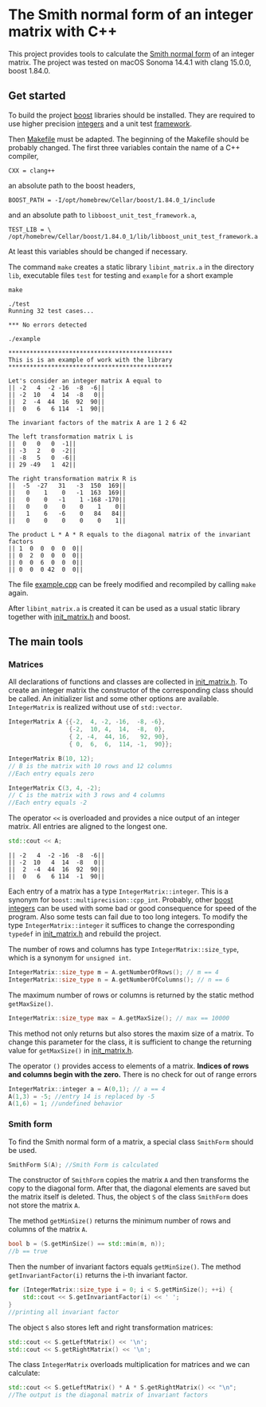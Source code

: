 # The Smith normal form of an integer matrix with C++

This project provides tools to calculate the [Smith normal form](https://en.wikipedia.org/wiki/Smith_normal_form) of an integer matrix. The project was tested on macOS Sonoma 14.4.1 with clang 15.0.0, boost 1.84.0.

## Get started

To build the project [boost](https://www.boost.org) libraries should be installed. They are required to use higher precision [integers](https://www.boost.org/doc/libs/1_84_0/libs/multiprecision/doc/html/boost_multiprecision/tut/ints/cpp_int.html) and a unit test [framework](https://www.boost.org/doc/libs/1_34_1/libs/test/doc/index.html). 

Then [Makefile](Makefile) must be adapted. The beginning of the Makefile should be probably changed. The first three variables contain the name of a C++ compiler,

```
CXX = clang++
```

an absolute path to the boost headers,

```
BOOST_PATH = -I/opt/homebrew/Cellar/boost/1.84.0_1/include
```

and an absolute path to `libboost_unit_test_framework.a`,

```
TEST_LIB = \
/opt/homebrew/Cellar/boost/1.84.0_1/lib/libboost_unit_test_framework.a
```


At least this variables should be changed if necessary.

The command `make` creates a static library `libint_matrix.a` in the directory `lib`, executable files `test` for testing and `example` for a short example

```
make
```

```
./test
Running 32 test cases...

*** No errors detected

```


```
./example

**********************************************
This is is an example of work with the library
**********************************************

Let's consider an integer matrix A equal to 
|| -2   4  -2 -16  -8  -6||
|| -2  10   4  14  -8   0||
||  2  -4  44  16  92  90||
||  0   6   6 114  -1  90||

The invariant factors of the matrix A are 1 2 6 42 

The left transformation matrix L is 
||  0   0   0  -1||
|| -3   2   0  -2||
|| -8   5   0  -6||
|| 29 -49   1  42||

The right transformation matrix R is 
||  -5  -27   31   -3  150  169||
||   0    1    0   -1  163  169||
||   0    0   -1    1 -168 -170||
||   0    0    0    0    1    0||
||   1    6   -6    0   84   84||
||   0    0    0    0    0    1||

The product L * A * R equals to the diagonal matrix of the invariant factors
|| 1  0  0  0  0  0||
|| 0  2  0  0  0  0||
|| 0  0  6  0  0  0||
|| 0  0  0 42  0  0||

```

The file [example.cpp](src/example.cpp) can be freely modified and recompiled by calling `make` again.

After `libint_matrix.a` is created it can be used as a usual static library together with [init_matrix.h](include/int_matrix.h) and boost.

## The main tools

### Matrices

All declarations of functions and classes are collected in [init_matrix.h](include/int_matrix.h). To create an integer matrix the constructor of the corresponding class should be called. An initializer list and some other options are available. `IntegerMatrix` is realized without use of `std::vector`.

```C++
IntegerMatrix A {{-2,  4, -2, -16,  -8, -6},
                 {-2,  10, 4,  14,  -8,  0},
                 { 2, -4,  44, 16,   92, 90},
                 { 0,  6,  6,  114, -1,  90}};

IntegerMatrix B(10, 12); 
// B is the matrix with 10 rows and 12 columns
//Each entry equals zero

IntegerMatrix C(3, 4, -2);
// C is the matrix with 3 rows and 4 columns
//Each entry equals -2 
```
The operator `<<` is overloaded and provides a nice output of an integer matrix. All entries are aligned to the longest one.

```C++
std::cout << A;
```

```
|| -2   4  -2 -16  -8  -6||
|| -2  10   4  14  -8   0||
||  2  -4  44  16  92  90||
||  0   6   6 114  -1  90||
```


 Each entry of a matrix has a type `IntegerMatrix::integer`. This is a synonym for `boost::multiprecision::cpp_int`. Probably, other [boost integers](https://www.boost.org/doc/libs/1_84_0/libs/multiprecision/doc/html/boost_multiprecision/tut/ints/cpp_int.html) can be used with some bad or good consequence for speed of the program. Also some tests can fail due to too long integers. To modify the type  `IntegerMatrix::integer` it suffices to change the corresponding `typedef` in [init_matrix.h](include/int_matrix.h) and rebuild the project.


The number of rows and columns has type `IntegerMatrix::size_type`, which is a synonym for `unsigned int`.


```C++
IntegerMatrix::size_type m = A.getNumberOfRows(); // m == 4
IntegerMatrix::size_type n = A.getNumberOfColumns(); // n == 6
```

The maximum number of rows or columns is returned by the static method `getMaxSize()`.

```C++
IntegerMatrix::size_type max = A.getMaxSize(); // max == 10000

```
This method not only returns but also stores the maxim size of a matrix. To change this parameter for the class, it is sufficient to change the returning value for `getMaxSize()` in [init_matrix.h](include/int_matrix.h).

The operator `()` provides access to elements of a matrix. **Indices of rows and columns begin with the zero.** There is no check for out of range errors  

```C++
IntegerMatrix::integer a = A(0,1); // a == 4
A(1,3) = -5; //entry 14 is replaced by -5
A(1,6) = 1; //undefined behavior
```

### Smith form

To find the Smith normal form of a matrix, a special class `SmithForm` should be used.

```C++
SmithForm S(A); //Smith Form is calculated
```

The constructor of `SmithForm` copies the matrix `A` and then transforms the copy to the diagonal form. After that, the diagonal elements are saved but the matrix itself is deleted. Thus, the object `S` of the class `SmithForm` does not store the matrix `A`.

The method `getMinSize()` returns the minimum number of rows and columns of the matrix `A`.

```C++
bool b = (S.getMinSize() == std::min(m, n));
//b == true
```
Then the number of invariant factors equals `getMinSize()`. The method `getInvariantFactor(i)` returns the i-th invariant factor.

```C++
for (IntegerMatrix::size_type i = 0; i < S.getMinSize(); ++i) {
    std::cout << S.getInvariantFactor(i) << ' ';
}
//printing all invariant factor
```
The object `S` also stores left and right transformation matrices:

```C++
std::cout << S.getLeftMatrix() << '\n';
std::cout << S.getRightMatrix() << '\n';
```
The class `IntegerMatrix` overloads multiplication for matrices and we can calculate:

```C++
std::cout << S.getLeftMatrix() * A * S.getRightMatrix() << "\n";
//The output is the diagonal matrix of invariant factors
```






